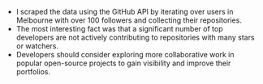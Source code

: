 - I scraped the data using the GitHub API by iterating over users in Melbourne with over 100 followers and collecting their repositories.
- The most interesting fact was that a significant number of top developers are not actively contributing to repositories with many stars or watchers.
- Developers should consider exploring more collaborative work in popular open-source projects to gain visibility and improve their portfolios.
